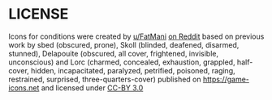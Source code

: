 # LICENSE

Icons for conditions were created
by [u/FatMani](https://www.reddit.com/user/FatMani/)
[on Reddit](https://www.reddit.com/r/DnD/comments/g1yb4j/5e_roll20_token_markers_conditions_damage_types/)
based on previous work by
sbed (obscured, prone),
Skoll (blinded, deafened, disarmed, stunned),
Delapouite (obscured, all cover, frightened, invisible, unconscious) and
Lorc (charmed, concealed, exhaustion, grappled, half-cover, hidden, incapacitated, paralyzed, petrified, poisoned, raging, restrained, surprised, three-quarters-cover)
published on https://game-icons.net and licensed under [CC-BY 3.0](https://creativecommons.org/licenses/by/3.0/)

